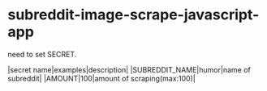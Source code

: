 # subreddit-image-scrape-javascript-app


need to set SECRET.

|secret name|examples|description|
|SUBREDDIT_NAME|humor|name of subreddit|
|AMOUNT|100|amount of scraping(max:100)|


